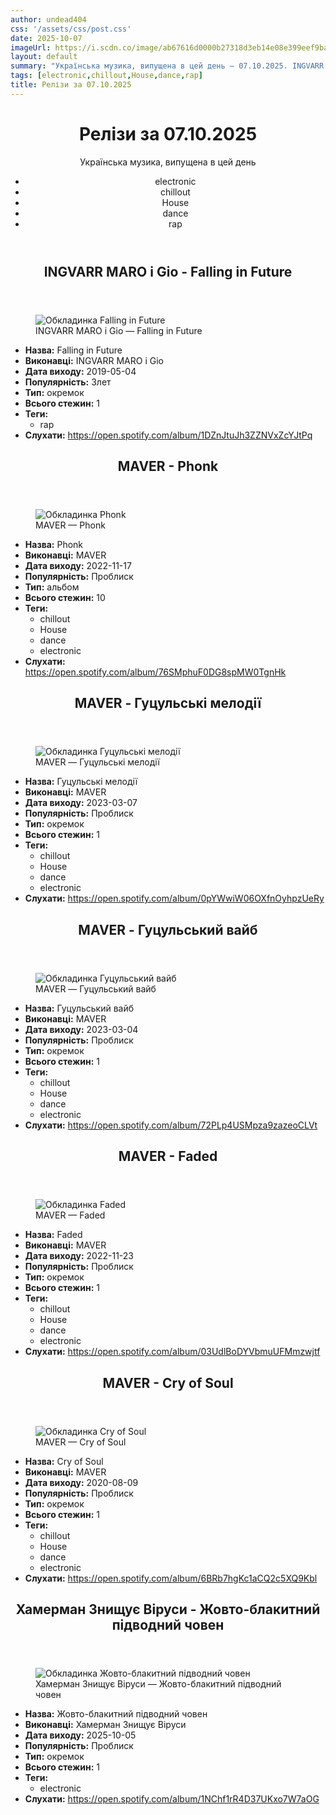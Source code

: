 ```yaml
---
author: undead404
css: '/assets/css/post.css'
date: 2025-10-07
imageUrl: https://i.scdn.co/image/ab67616d0000b27318d3eb14e08e399eef9ba835
layout: default
summary: "Українська музика, випущена в цей день – 07.10.2025. INGVARR MARO, Gio, MAVER, Хамерман Знищує Віруси та інші"
tags: [electronic,chillout,House,dance,rap]
title: Релізи за 07.10.2025
---
```


<main class="main-content">
  <header>
    <h1>Релізи за <time datetime="2025-10-07">07.10.2025</time></h1>
    <p class="summary">Українська музика, випущена в цей день</p>
      <ul class="tags">
          <li>electronic</li>
          <li>chillout</li>
          <li>House</li>
          <li>dance</li>
          <li>rap</li>
      </ul>
  </header>
  <section class="releases">
    <article class="release">
      <header>
        <h2>
          INGVARR MARO і Gio - Falling in Future
        </h2>
      </header>
      <figure>
        <img src="https://i.scdn.co/image/ab67616d0000b27318d3eb14e08e399eef9ba835" alt="Обкладинка Falling in Future">
        <figcaption>INGVARR MARO і Gio — Falling in Future</figcaption>
      </figure>
      <ul>
        <li><strong>Назва:</strong> Falling in Future</li>
        <li><strong>Виконавці:</strong> INGVARR MARO і Gio</li>
        <li><strong>Дата виходу:</strong> 2019-05-04</li>
        <li><strong>Популярність:</strong> Злет</li>
        <li><strong>Тип:</strong> окремок</li>
        <li><strong>Всього стежин:</strong> 1</li>
            <li><strong>Теги:</strong>
            <ul class="tags">
                <li class="tag">rap</li>
            </ul>
            </li>
        <li><strong>Слухати:</strong> <a href="https://open.spotify.com/album/1DZnJtuJh3ZZNVxZcYJtPq" target="_blank">https:&#x2F;&#x2F;open.spotify.com&#x2F;album&#x2F;1DZnJtuJh3ZZNVxZcYJtPq</a></li>
      </ul>
    </article>
    <article class="release">
      <header>
        <h2>
          MAVER - Phonk
        </h2>
      </header>
      <figure>
        <img src="https://i.scdn.co/image/ab67616d0000b2735aa01ddc0e7e94f6a474fddc" alt="Обкладинка Phonk">
        <figcaption>MAVER — Phonk</figcaption>
      </figure>
      <ul>
        <li><strong>Назва:</strong> Phonk</li>
        <li><strong>Виконавці:</strong> MAVER</li>
        <li><strong>Дата виходу:</strong> 2022-11-17</li>
        <li><strong>Популярність:</strong> Проблиск</li>
        <li><strong>Тип:</strong> альбом</li>
        <li><strong>Всього стежин:</strong> 10</li>
            <li><strong>Теги:</strong>
            <ul class="tags">
                <li class="tag">chillout</li>
                <li class="tag">House</li>
                <li class="tag">dance</li>
                <li class="tag">electronic</li>
            </ul>
            </li>
        <li><strong>Слухати:</strong> <a href="https://open.spotify.com/album/76SMphuF0DG8spMW0TgnHk" target="_blank">https:&#x2F;&#x2F;open.spotify.com&#x2F;album&#x2F;76SMphuF0DG8spMW0TgnHk</a></li>
      </ul>
    </article>
    <article class="release">
      <header>
        <h2>
          MAVER - Гуцульські мелодії
        </h2>
      </header>
      <figure>
        <img src="https://i.scdn.co/image/ab67616d0000b273ddcbee733bb1c6b5fa9ea651" alt="Обкладинка Гуцульські мелодії">
        <figcaption>MAVER — Гуцульські мелодії</figcaption>
      </figure>
      <ul>
        <li><strong>Назва:</strong> Гуцульські мелодії</li>
        <li><strong>Виконавці:</strong> MAVER</li>
        <li><strong>Дата виходу:</strong> 2023-03-07</li>
        <li><strong>Популярність:</strong> Проблиск</li>
        <li><strong>Тип:</strong> окремок</li>
        <li><strong>Всього стежин:</strong> 1</li>
            <li><strong>Теги:</strong>
            <ul class="tags">
                <li class="tag">chillout</li>
                <li class="tag">House</li>
                <li class="tag">dance</li>
                <li class="tag">electronic</li>
            </ul>
            </li>
        <li><strong>Слухати:</strong> <a href="https://open.spotify.com/album/0pYWwiW06OXfnOyhpzUeRy" target="_blank">https:&#x2F;&#x2F;open.spotify.com&#x2F;album&#x2F;0pYWwiW06OXfnOyhpzUeRy</a></li>
      </ul>
    </article>
    <article class="release">
      <header>
        <h2>
          MAVER - Гуцульський вайб
        </h2>
      </header>
      <figure>
        <img src="https://i.scdn.co/image/ab67616d0000b273f80edfbe10698882cad4bcfa" alt="Обкладинка Гуцульський вайб">
        <figcaption>MAVER — Гуцульський вайб</figcaption>
      </figure>
      <ul>
        <li><strong>Назва:</strong> Гуцульський вайб</li>
        <li><strong>Виконавці:</strong> MAVER</li>
        <li><strong>Дата виходу:</strong> 2023-03-04</li>
        <li><strong>Популярність:</strong> Проблиск</li>
        <li><strong>Тип:</strong> окремок</li>
        <li><strong>Всього стежин:</strong> 1</li>
            <li><strong>Теги:</strong>
            <ul class="tags">
                <li class="tag">chillout</li>
                <li class="tag">House</li>
                <li class="tag">dance</li>
                <li class="tag">electronic</li>
            </ul>
            </li>
        <li><strong>Слухати:</strong> <a href="https://open.spotify.com/album/72PLp4USMpza9zazeoCLVt" target="_blank">https:&#x2F;&#x2F;open.spotify.com&#x2F;album&#x2F;72PLp4USMpza9zazeoCLVt</a></li>
      </ul>
    </article>
    <article class="release">
      <header>
        <h2>
          MAVER - Faded
        </h2>
      </header>
      <figure>
        <img src="https://i.scdn.co/image/ab67616d0000b273e772c2c19ff60cc9a346163c" alt="Обкладинка Faded">
        <figcaption>MAVER — Faded</figcaption>
      </figure>
      <ul>
        <li><strong>Назва:</strong> Faded</li>
        <li><strong>Виконавці:</strong> MAVER</li>
        <li><strong>Дата виходу:</strong> 2022-11-23</li>
        <li><strong>Популярність:</strong> Проблиск</li>
        <li><strong>Тип:</strong> окремок</li>
        <li><strong>Всього стежин:</strong> 1</li>
            <li><strong>Теги:</strong>
            <ul class="tags">
                <li class="tag">chillout</li>
                <li class="tag">House</li>
                <li class="tag">dance</li>
                <li class="tag">electronic</li>
            </ul>
            </li>
        <li><strong>Слухати:</strong> <a href="https://open.spotify.com/album/03UdlBoDYVbmuUFMmzwjtf" target="_blank">https:&#x2F;&#x2F;open.spotify.com&#x2F;album&#x2F;03UdlBoDYVbmuUFMmzwjtf</a></li>
      </ul>
    </article>
    <article class="release">
      <header>
        <h2>
          MAVER - Cry of Soul
        </h2>
      </header>
      <figure>
        <img src="https://i.scdn.co/image/ab67616d0000b2735b538f849147afa88a5b77c0" alt="Обкладинка Cry of Soul">
        <figcaption>MAVER — Cry of Soul</figcaption>
      </figure>
      <ul>
        <li><strong>Назва:</strong> Cry of Soul</li>
        <li><strong>Виконавці:</strong> MAVER</li>
        <li><strong>Дата виходу:</strong> 2020-08-09</li>
        <li><strong>Популярність:</strong> Проблиск</li>
        <li><strong>Тип:</strong> окремок</li>
        <li><strong>Всього стежин:</strong> 1</li>
            <li><strong>Теги:</strong>
            <ul class="tags">
                <li class="tag">chillout</li>
                <li class="tag">House</li>
                <li class="tag">dance</li>
                <li class="tag">electronic</li>
            </ul>
            </li>
        <li><strong>Слухати:</strong> <a href="https://open.spotify.com/album/6BRb7hgKc1aCQ2c5XQ9Kbl" target="_blank">https:&#x2F;&#x2F;open.spotify.com&#x2F;album&#x2F;6BRb7hgKc1aCQ2c5XQ9Kbl</a></li>
      </ul>
    </article>
    <article class="release">
      <header>
        <h2>
          Хамерман Знищує Віруси - Жовто-блакитний підводний човен
        </h2>
      </header>
      <figure>
        <img src="https://i.scdn.co/image/ab67616d0000b273c293e51027c7c1154e11665d" alt="Обкладинка Жовто-блакитний підводний човен">
        <figcaption>Хамерман Знищує Віруси — Жовто-блакитний підводний човен</figcaption>
      </figure>
      <ul>
        <li><strong>Назва:</strong> Жовто-блакитний підводний човен</li>
        <li><strong>Виконавці:</strong> Хамерман Знищує Віруси</li>
        <li><strong>Дата виходу:</strong> 2025-10-05</li>
        <li><strong>Популярність:</strong> Проблиск</li>
        <li><strong>Тип:</strong> окремок</li>
        <li><strong>Всього стежин:</strong> 1</li>
            <li><strong>Теги:</strong>
            <ul class="tags">
                <li class="tag">electronic</li>
            </ul>
            </li>
        <li><strong>Слухати:</strong> <a href="https://open.spotify.com/album/1NChf1rR4D37UKxo7W7aOG" target="_blank">https:&#x2F;&#x2F;open.spotify.com&#x2F;album&#x2F;1NChf1rR4D37UKxo7W7aOG</a></li>
      </ul>
    </article>
  </section>
</main>